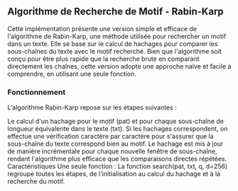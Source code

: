 ## Algorithme de Recherche de Motif - Rabin-Karp 

Cette implémentation présente une version simple et efficace de l'algorithme de Rabin-Karp, une méthode utilisée pour rechercher un motif dans un texte. Elle se base sur le calcul de hachages pour comparer les sous-chaînes du texte avec le motif recherché. Bien que l'algorithme soit conçu pour être plus rapide que la recherche brute en comparant directement les chaînes, cette version adopte une approche naïve et facile à comprendre, en utilisant une seule fonction.

### Fonctionnement
L'algorithme Rabin-Karp repose sur les étapes suivantes :

Le calcul d'un hachage pour le motif (pat) et pour chaque sous-chaîne de longueur équivalente dans le texte (txt).
Si les hachages correspondent, on effectue une vérification caractère par caractère pour s'assurer que la sous-chaîne du texte correspond bien au motif.
Le hachage est mis à jour de manière incrémentale pour chaque nouvelle fenêtre de sous-chaîne, rendant l'algorithme plus efficace que les comparaisons directes répétées.
Caractéristiques
Une seule fonction : La fonction search(pat, txt, q, d=256) regroupe toutes les étapes, de l'initialisation au calcul du hachage et à la recherche du motif.


